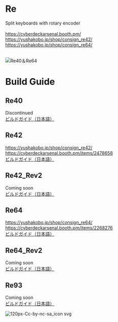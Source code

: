 # Re
Split keyboards with rotary encoder<br>
<br>
https://cyberdeckarsenal.booth.pm/<br>
https://yushakobo.jp/shop/consign_re42/<br>
https://yushakobo.jp/shop/consign_re64/<br>
<br>

![Re40＆Re64](https://user-images.githubusercontent.com/58157342/89754003-38164080-db15-11ea-95b6-936866eccc6a.JPG)

# Build Guide
## Re40
Discontinued<br>
[ビルドガイド（日本語）](Re40/Documents/buildguide_v1.0.md)
## Re42
https://yushakobo.jp/shop/consign_re42/<br>
https://cyberdeckarsenal.booth.pm/items/2478658<br>
[ビルドガイド（日本語）](Re42/Documents/buildguide_v1.0.md)
## Re42_Rev2
Coming soon<br>
[ビルドガイド（日本語）](Re42_Rev2/Documents/buildguide_v1.0.md)
## Re64
https://yushakobo.jp/shop/consign_re64/<br>
https://cyberdeckarsenal.booth.pm/items/2268276<br>
[ビルドガイド（日本語）](Re64/Documents/buildguide_v1.0.md)
## Re64_Rev2
Coming soon<br>
[ビルドガイド（日本語）](Re64_Rev2/Documents/buildguide_v1.0.md)
## Re93
Coming soon<br>
[ビルドガイド（日本語）](Re93/Documents/buildguide_v1.0.md)

![120px-Cc-by-nc-sa_icon svg](https://user-images.githubusercontent.com/58157342/87903527-24883480-ca97-11ea-86a5-e6abcf258247.png)
